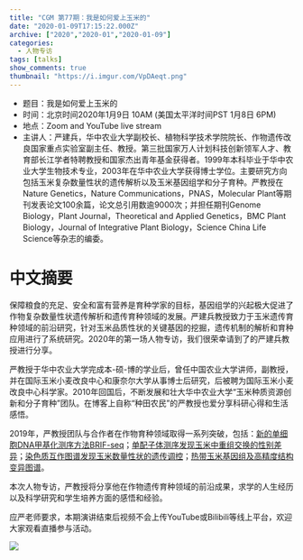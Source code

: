 ```yaml
---
title: "CGM 第77期：我是如何爱上玉米的"
date: "2020-01-09T17:15:22.000Z"
archive: ["2020","2020-01","2020-01-09"]
categories:
  - 人物专访
tags: [talks]
show_comments: true
thumbnail: "https://i.imgur.com/VpDAeqt.png"
---
```


- 题目：我是如何爱上玉米的
- 时间：北京时间2020年1月9日 10AM (美国太平洋时间PST 1月8日 6PM)
- 地点：Zoom and YouTube live stream
- 主讲人：严建兵，华中农业大学副校长、植物科学技术学院院长、作物遗传改良国家重点实验室副主任、教授。第三批国家万人计划科技创新领军人才、教育部长江学者特聘教授和国家杰出青年基金获得者。1999年本科毕业于华中农业大学生物技术专业，2003年在华中农业大学获得博士学位。主要研究方向包括玉米复杂数量性状的遗传解析以及玉米基因组学和分子育种。严教授在Nature Genetics，Nature Communications，PNAS，Molecular Plant等期刊发表论文100余篇，论文总引用数逾9000次；并担任期刊Genome Biology，Plant Journal，Theoretical and Applied Genetics，BMC Plant Biology，Journal of Integrative Plant Biology，Science China Life Science等杂志的编委。

# 中文摘要

保障粮食的充足、安全和富有营养是育种学家的目标，基因组学的兴起极大促进了作物复杂数量性状遗传解析和遗传育种领域的发展。严建兵教授致力于玉米遗传育种领域的前沿研究，针对玉米品质性状的关键基因的挖掘，遗传机制的解析和育种应用进行了系统研究。2020年的第一场人物专访，我们很荣幸请到了的严建兵教授进行分享。
 
严教授于华中农业大学完成本-硕-博的学业后，曾任中国农业大学讲师，副教授，并在国际玉米小麦改良中心和康奈尔大学从事博士后研究，后被聘为国际玉米小麦改良中心科学家。2010年回国后，不断发展和壮大华中农业大学“玉米种质资源创新和分子育种”团队。在博客上自称“种田农民”的严教授也爱分享科研心得和生活感悟。
 
2019年，严教授团队与合作者在作物育种领域取得一系列突破，包括：[新的单细胞DNA甲基化测序方法BRIF-seq](https://doi.org/10.1016/j.molp.2019.01.004)；[单配子体测序发现玉米中重组交换的性别差异](https://doi.org/10.1038/s41467-019-08786-x)；[染色质互作图谱发现玉米数量性状的遗传调控](https://doi.org/10.1038/s41467-019-10602-5)；[热带玉米基因组及高精度结构变异图谱](https://doi.org/10.1038/s41588-019-0427-6)。
 
本次人物专访，严教授将分享他在作物遗传育种领域的前沿成果，求学的人生经历以及科学研究和学生培养方面的感悟和经验。

应严老师要求，本期演讲结束后视频不会上传YouTube或Bilibili等线上平台，欢迎大家观看直播参与活动。

![](https://i.imgur.com/VpDAeqt.png)


